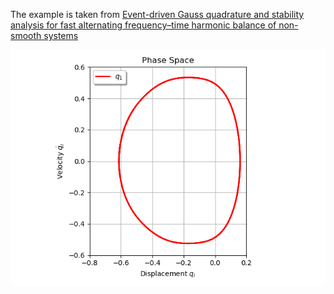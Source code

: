 The example is taken from [Event-driven Gauss quadrature and stability analysis for fast alternating frequency–time harmonic balance of non-smooth systems](https://doi.org/10.1016/j.cnsns.2023.107189)

![Phase space](Phase_space.png)
